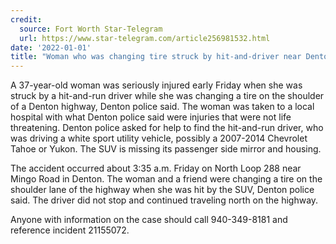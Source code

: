 ```yaml
---
credit:
  source: Fort Worth Star-Telegram
  url: https://www.star-telegram.com/article256981532.html
date: '2022-01-01'
title: "Woman who was changing tire struck by hit-and-driver near Denton highway, police say"
---
```

A 37-year-old woman was seriously injured early Friday when she was struck by a hit-and-run driver while she was changing a tire on the shoulder of a Denton highway, Denton police said. The woman was taken to a local hospital with what Denton police said were injuries that were not life threatening. Denton police asked for help to find the hit-and-run driver, who was driving a white sport utility vehicle, possibly a 2007-2014 Chevrolet Tahoe or Yukon. The SUV is missing its passenger side mirror and housing.

The accident occurred about 3:35 a.m. Friday on North Loop 288 near Mingo Road in Denton. The woman and a friend were changing a tire on the shoulder lane of the highway when she was hit by the SUV, Denton police said. The driver did not stop and continued traveling north on the highway.

Anyone with information on the case should call 940-349-8181 and reference incident 21155072.

